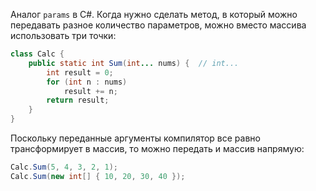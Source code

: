 Аналог `params` в C#. Когда нужно сделать метод, в который можно передавать разное количество параметров, можно вместо массива использовать три точки:

```java
class Calc {
    public static int Sum(int... nums) {  // int...
        int result = 0;
        for (int n : nums)
            result += n;
        return result;
    }
}
```

Поскольку переданные аргументы компилятор все равно трансформирует в массив, то можно передать и массив напрямую:

```java
Calc.Sum(5, 4, 3, 2, 1);
Calc.Sum(new int[] { 10, 20, 30, 40 });
```


